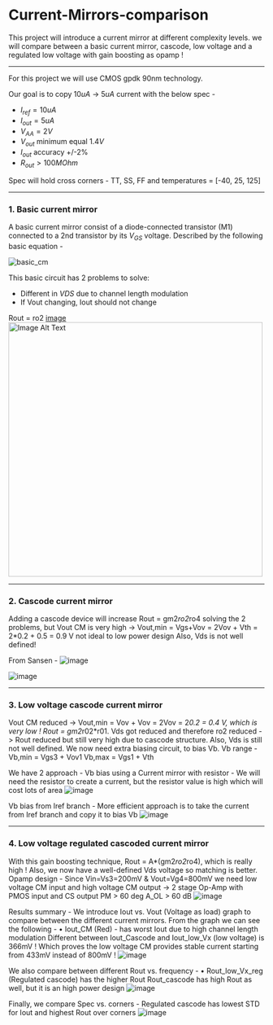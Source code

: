 # Current-Mirrors-comparison
This project will introduce a current mirror at different complexity levels. we will compare between a basic current mirror, cascode, low voltage and a regulated low voltage with gain boosting as opamp !

---------------------------------
For this project we will use CMOS gpdk 90nm technology.

Our goal is to copy $10uA$ -> $5uA$ current with the below spec - 
* $I_{ref} = 10uA$
* $I_{out} = 5uA$
* $V_{AA} = 2V$
* $V_{out}$ minimum equal $1.4V$
* $I_{out}$ accuracy +/-2%
* $R_{out} > 100MOhm$

Spec will hold cross corners - TT, SS, FF and temperatures = [-40, 25, 125]


*****************
### 1. Basic current mirror
 A basic current mirror consist of a diode-connected transistor (M1) connected to a 2nd transistor by its $V_{GS}$ voltage. Described by the following basic equation -
 
 ![basic_cm](https://github.com/dsapir4422/Current-Mirrors-comparison/assets/87266625/67c109e3-aeac-4e78-9b63-4bd1ff0e7566)


 This basic circuit has 2 problems to solve:
 - Different in $V{DS}$ due to channel length modulation
 - If Vout changing, Iout should not change

Rout = ro2
[image](https://github.com/dsapir4422/Current-Mirrors-comparison/assets/87266625/8ed40def-d9ea-40ef-852b-9e578815c87a)
<img src="https://github.com/dsapir4422/Current-Mirrors-comparison/assets/87266625/8ed40def-d9ea-40ef-852b-9e578815c87a" alt="Image Alt Text" width="500" height="500" />



 

*****************
### 2. Cascode current mirror
Adding a cascode device will increase Rout = gm2*ro2*ro4 solving the 2 problems, but Vout CM is very high -> Vout,min = Vgs+Vov = 2Vov + Vth
 = 2*0.2 + 0.5 = 0.9 V not ideal to low power design
Also, Vds is not well defined!

From Sansen - 
![image](https://github.com/dsapir4422/Current-Mirrors-comparison/assets/87266625/34d2de6c-10f9-4e9b-bb5a-e43c3341b4a7)

![image](https://github.com/dsapir4422/Current-Mirrors-comparison/assets/87266625/7d20c848-6218-4326-aea1-5517a2b80843)


*****************
### 3. Low voltage cascode current mirror
Vout CM reduced -> Vout,min = Vov + Vov = 2Vov
 = 2*0.2 = 0.4 V, which is very low ! 
Rout = gm2*r02*r01. Vds got reduced and therefore ro2 reduced -> Rout reduced but still very high due to cascode structure.
Also, Vds is still not well defined.
We now need extra biasing circuit, to bias Vb. 
Vb range - 
Vb,min = Vgs3 + Vov1 
Vb,max = Vgs1 + Vth 

We have 2 approach - 
Vb bias using a Current mirror with resistor - 
We will need the resistor to create a current, but the resistor value is high which will cost lots of area
![image](https://github.com/dsapir4422/Current-Mirrors-comparison/assets/87266625/5a27c853-3d0b-4ec9-a42d-5f53d4251a17)

Vb bias from Iref branch - 
More efficient approach is to take the current from Iref branch and copy it to bias Vb
![image](https://github.com/dsapir4422/Current-Mirrors-comparison/assets/87266625/65cc4319-9f38-4c99-8916-ff0f850a67f8)






*****************
### 4. Low voltage regulated cascoded current mirror
With this gain boosting technique, Rout = A*(gm2*ro2*ro4), which is really high !
Also, we now have a well-defined Vds voltage so matching is better. 
Opamp design - 
Since Vin=Vs3=200mV & Vout=Vg4=800mV we need low voltage CM input and high voltage CM output -> 2 stage Op-Amp with PMOS input and CS output
PM > 60 deg
A_OL > 60 dB
![image](https://github.com/dsapir4422/Current-Mirrors-comparison/assets/87266625/97495754-1601-4719-ac6f-999d7dc998b2)



Results summary - 
We introduce Iout vs. Vout (Voltage as load) graph to compare between the different current mirrors. 
From the graph we can see the following - 
	• Iout_CM (Red) - has worst Iout due to high channel length modulation
Different between Iout_Cascode and Iout_low_Vx (low voltage) is 366mV ! Which proves the low voltage CM provides stable current starting from 433mV instead of 800mV !
![image](https://github.com/dsapir4422/Current-Mirrors-comparison/assets/87266625/36994b0f-4fb0-4c80-a1fe-5cc7be15384e)

We also compare between different Rout vs. frequency - 
	• Rout_low_Vx_reg (Regulated cascode) has the higher Rout
Rout_cascode has high Rout as well, but it is an high power design
![image](https://github.com/dsapir4422/Current-Mirrors-comparison/assets/87266625/4c6864ab-607e-4d71-8174-fa14577accef)

Finally, we compare Spec vs. corners - 
Regulated cascode has lowest STD for Iout and highest Rout over corners
![image](https://github.com/dsapir4422/Current-Mirrors-comparison/assets/87266625/d4394877-85ca-47ee-bfa0-ea778d7f4745)





